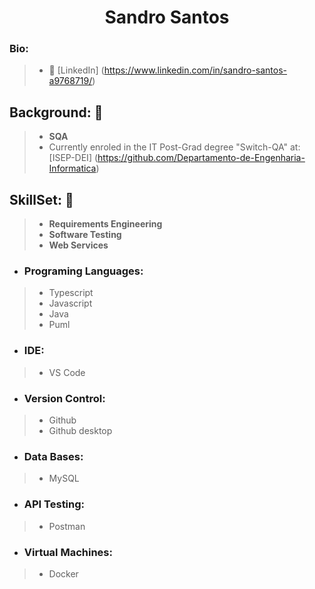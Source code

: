<h1 align="center">Sandro Santos</h1>

### Bio:
>* 👤 [LinkedIn] (https://www.linkedin.com/in/sandro-santos-a9768719/)

## Background: 🚧
>* **SQA**
>* Currently enroled in the IT Post-Grad degree "Switch-QA" at: [ISEP-DEI] (https://github.com/Departamento-de-Engenharia-Informatica)

## SkillSet: 🚧
>* **Requirements Engineering**
>* **Software Testing**
>* **Web Services**
* ### Programing Languages:
>* Typescript
>* Javascript
>* Java
>* Puml
* ### IDE:
>* VS Code
* ### Version Control:
>* Github
>* Github desktop
* ### Data Bases:
>* MySQL
* ### API Testing:
>* Postman
* ### Virtual Machines:
>* Docker


<!--
**sandroffdsantos/sandroffdsantos** is a ✨ _special_ ✨ repository because its `README.md` (this file) appears on your GitHub profile.

Here are some ideas to get you started:

- 🔭 I’m currently working on ...
- 🌱 I’m currently learning ...
- 👯 I’m looking to collaborate on ...
- 🤔 I’m looking for help with ...
- 💬 Ask me about ...
- 📫 How to reach me: ...
- 😄 Pronouns: ...
- ⚡ Fun fact: ...
-->
